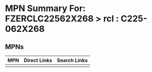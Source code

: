 



# MPN Summary For: FZERCLC22562X268 > rcl : C225-062X268

## MPNs
  

|MPN|Direct Links|Search Links|
| :--- | :--- | :--- |
||||
